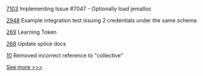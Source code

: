 
[7103](https://github.com/hyperledger/besu/pull/7103) Implementing Issue #7047 - Optionally load jemalloc

[2948](https://github.com/hyperledger/aries-cloudagent-python/pull/2948) Example integration test issuing 2 credentials under the same schema

[269](https://github.com/hyperledger-labs/hyperledger-labs.github.io/pull/269) Learning Token

[268](https://github.com/hyperledger-labs/hyperledger-labs.github.io/pull/268) Update splice docs

[10](https://github.com/hyperledger-labs/splice/pull/10) Removed incorrect reference to "collective"


[See more >>>](https://start-here.hyperledger.org/pull-requests)
